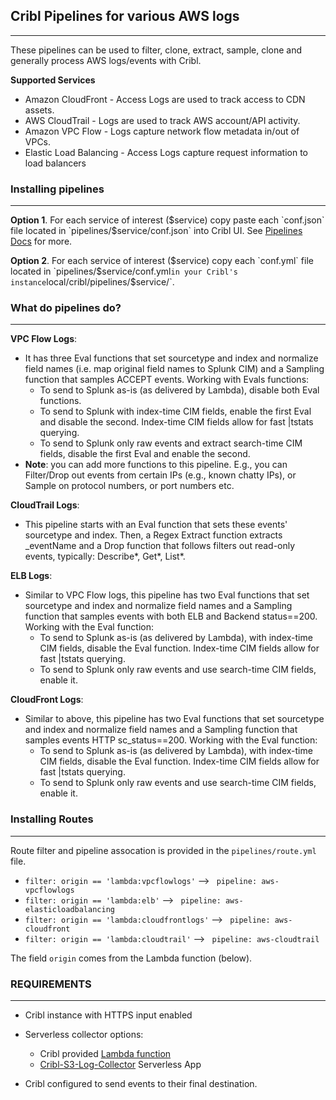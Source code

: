 ## Cribl Pipelines for various AWS logs 
----
These pipelines can be used to filter, clone, extract, sample, clone and generally process AWS logs/events with Cribl.

**Supported Services**
- Amazon CloudFront - Access Logs are used to track access to CDN assets.
- AWS CloudTrail - Logs are used to track AWS account/API activity.
- Amazon VPC Flow - Logs capture network flow metadata in/out of VPCs.
- Elastic Load Balancing - Access Logs capture request information to load balancers

### Installing pipelines
---
**Option 1**. For each service of interest ($service) copy paste each `conf.json` file located in `pipelines/$service/conf.json` into Cribl UI. See [Pipelines Docs](https://docs.cribl.io/docs/pipelines) for more.

**Option 2**. For each service of interest ($service) copy each `conf.yml` file located in `pipelines/$service/conf.yml` in your Cribl's instance `local/cribl/pipelines/$service/`.

### What do pipelines do?
---

**VPC Flow Logs**: 
 - It has three Eval functions that set sourcetype and index and normalize field names (i.e. map original field names to Splunk CIM) and a Sampling function that samples ACCEPT events. Working with Evals functions:
   - To send to Splunk as-is (as delivered by Lambda), disable both Eval functions.
   - To send to Splunk with index-time CIM fields, enable the first Eval and disable the second. Index-time CIM fields allow for fast |tstats querying.
   - To send to Splunk only raw events and extract search-time CIM fields, disable the first Eval and enable the second.
 - **Note**: you can add more functions to this pipeline. E.g., you can Filter/Drop out events from certain IPs (e.g., known chatty IPs), or Sample on protocol numbers, or port numbers etc.

**CloudTrail Logs**: 
 - This pipeline starts with an Eval function that sets these events' sourcetype and index. Then, a Regex Extract function extracts _eventName and a Drop function that follows filters out read-only events, typically: Describe*, Get*, List*.

**ELB Logs**: 
 - Similar to VPC Flow logs, this pipeline has two Eval functions that set sourcetype and index and normalize field names and a Sampling function that samples events with both ELB and Backend ​status==200. Working with the Eval function:
   - To send to Splunk as-is (as delivered by Lambda), with index-time CIM fields, disable the Eval function. Index-time CIM fields allow for fast |tstats querying.
   - To send to Splunk only raw events and use search-time CIM fields, enable it.

**CloudFront Logs**: 
 - Similar to above, this pipeline has two Eval functions that set sourcetype and index and normalize field names and a Sampling function that samples events HTTP ​sc_status==200. Working with the Eval function:
   - To send to Splunk as-is (as delivered by Lambda), with index-time CIM fields, disable the Eval function. Index-time CIM fields allow for fast |tstats querying.
   - To send to Splunk only raw events and use search-time CIM fields, enable it.

### Installing Routes
---
Route filter and pipeline assocation is provided in the `pipelines/route.yml` file. 

- `filter: origin == 'lambda:vpcflowlogs'` --> ` pipeline: aws-vpcflowlogs`
- `filter: origin == 'lambda:elb'` --> ` pipeline: aws-elasticloadbalancing`
- `filter: origin == 'lambda:cloudfrontlogs'` --> ` pipeline: aws-cloudfront`
- `filter: origin == 'lambda:cloudtrail'` --> ` pipeline: aws-cloudtrail`

The field `origin` comes from the Lambda function (below).



### REQUIREMENTS
----
- Cribl instance with HTTPS input enabled 
- Serverless collector options: 
  - Cribl provided [Lambda function](https://github.com/criblio/cribl-integrations/tree/master/aws/src/lambda/S3EventsToCribl) 
  - [Cribl-S3-Log-Collector](https://serverlessrepo.aws.amazon.com/applications/arn:aws:serverlessrepo:us-east-1:496698360409:applications~Cribl-S3-Log-Collector) Serverless App 

- Cribl configured to send events to their final destination.
